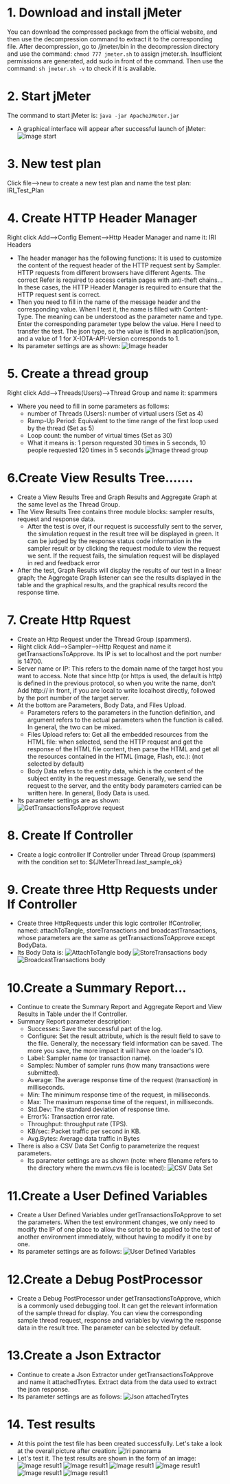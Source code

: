# 1. Download and install jMeter
You can download the compressed package from the official website, and then use the decompression command to extract it to the corresponding file. After decompression, go to /jmeter/bin in the decompression directory and use the command: `chmod 777 jmeter.sh` to assign jmeter.sh. Insufficient permissions are generated, add sudo in front of the command. Then use the command: `sh jmeter.sh -v` to check if it is available.

# 2. Start jMeter
The command to start jMeter is: `java -jar ApacheJMeter.jar`
 - A graphical interface will appear after successful launch of jMeter:
 ![Image start](image_start)

# 3. New test plan
Click file-->new to create a new test plan and name the test plan: IRI_Test_Plan

# 4. Create HTTP Header Manager
Right click Add-->Config Element-->Http Header Manager and name it: IRI Headers
- The header manager has the following functions: It is used to customize the content of the request header of the HTTP request sent by Sampler. HTTP requests from different browsers have different Agents. The correct Refer is required to access certain pages with anti-theft chains... In these cases, the HTTP Header Manager is required to ensure that the HTTP request sent is correct.
- Then you need to fill in the name of the message header and the corresponding value. When I test it, the name is filled with Content-Type. The meaning can be understood as the parameter name and type. Enter the corresponding parameter type below the value. Here I need to transfer the test. The json type, so the value is filled in application/json, and a value of 1 for X-IOTA-API-Version corresponds to 1. 
- Its parameter settings are as shown:
  ![Image header](image_header)

# 5. Create a thread group
Right click Add-->Threads(Users)-->Thread Group and name it: spammers
  - Where you need to fill in some parameters as follows:
    - number of Threads (Users): number of virtual users (Set as 4)
    - Ramp-Up Period: Equivalent to the time range of the first loop used by the thread (Set as 5)
    - Loop count: the number of virtual times (Set as 30)
    - What it means is: 1 person requested 30 times in 5 seconds, 10 people requested 120 times in 5 seconds
    ![Image thread group](image_thread_group)

# 6.Create View Results Tree.......
- Create a View Results Tree and Graph Results and Aggregate Graph at the same level as the Thread Group.
- The View Results Tree contains three module blocks: sampler results, request and response data.
  - After the test is over, if our request is successfully sent to the server, the simulation request in the result tree will be displayed in green. It can be judged by the response status code information in the sampler result or by clicking the request module to view the request we sent. If the request fails, the simulation request will be displayed in red and feedback error
- After the test, Graph Results will display the results of our test in a linear graph; the Aggregate Graph listener can see the results displayed in the table and the graphical results, and the graphical results record the response time.

# 7. Create Http Rquest
  - Create an Http Request under the Thread Group (spammers).
  - Right click Add-->Sampler-->Http Request and name it getTransactionsToApprove. Its IP is set to localhost and the port number is 14700.
  - Server name or IP: This refers to the domain name of the target host you want to access. Note that since http (or https is used, the default is http) is defined in the previous protocol, so when you write the name, don't Add http:// in front, if you are local to write localhost directly, followed by the port number of the target server.
  - At the bottom are Parameters, Body Data, and Files Upload.
    - Parameters refers to the parameters in the function definition, and argument refers to the actual parameters when the function is called. In general, the two can be mixed.
    - Files Upload refers to: Get all the embedded resources from the HTML file: when selected, send the HTTP request and get the response of the HTML file content, then parse the HTML and get all the resources contained in the HTML (image, Flash, etc.): (not selected by default)
    - Body Data refers to the entity data, which is the content of the subject entity in the request message. Generally, we send the request to the server, and the entity body parameters carried can be written here. In general, Body Data is used.
  - Its parameter settings are as shown:
  ![GetTransactionsToApprove request](getTransactionsToApprove_request)

# 8. Create If Controller
- Create a logic controller If Controller under Thread Group (spammers) with the condition set to: ${JMeterThread.last_sample_ok}

# 9. Create three Http Requests under If Controller
- Create three HttpRequests under this logic controller IfController, named: attachToTangle, storeTransactions and broadcastTransactions, whose parameters are the same as getTransactionsToApprove except BodyData.
- Its Body Data is:
    ![AttachToTangle body](attachToTangle_body)
    ![StoreTransactions body](storeTransactions_body)
    ![BroadcastTransactions body](broadcastTransactions_body)

# 10.Create a Summary Report...
- Continue to create the Summary Report and Aggregate Report and View Results in Table under the If Controller.
- Summary Report parameter description:
  - Successes: Save the successful part of the log.
  - Configure: Set the result attribute, which is the result field to save to the file. Generally, the necessary field information can be saved. The more you save, the more impact it will have on the loader's IO.
  - Label: Sampler name (or transaction name).
  - Samples: Number of sampler runs (how many transactions were submitted).
  - Average: The average response time of the request (transaction) in milliseconds.
  - Min: The minimum response time of the request, in milliseconds.
  - Max: The maximum response time of the request, in milliseconds.
  - Std.Dev: The standard deviation of response time.
  - Error%: Transaction error rate.
  - Throughput: throughput rate (TPS).
  - KB/sec: Packet traffic per second in KB.
  - Avg.Bytes: Average data traffic in Bytes
- There is also a CSV Data Set Config to parameterize the request parameters.
  - Its parameter settings are as shown (note: where filename refers to the directory where the mwm.cvs file is located):
    ![CSV Data Set](CSV_Data_Set)

# 11.Create a User Defined Variables
- Create a User Defined Variables under getTransactionsToApprove to set the parameters. When the test environment changes, we only need to modify the IP of one place to allow the script to be applied to the test of another environment immediately, without having to modify it one by one.
- Its parameter settings are as follows:
    ![User Defined Variables](User_Defined_Variables)

# 12.Create a Debug PostProcessor
- Create a Debug PostProcessor under getTransactionsToApprove, which is a commonly used debugging tool. It can get the relevant information of the sample thread for display. You can view the corresponding sample thread request, response and variables by viewing the response data in the result tree. The parameter can be selected by default.

# 13.Create a Json Extractor
- Continue to create a Json Extractor under getTransactionsToApprove and name it attachedTrytes. Extract data from the data used to extract the json response.
- Its parameter settings are as follows:
  ![Json attachedTrytes](json_attachedTrytes)

# 14. Test results
- At this point the test file has been created successfully. Let's take a look at the overall picture after creation: ![Iri panorama](iri_panorama)
- Let's test it. The test results are shown in the form of an image:
  ![Image result1](image_result1)
  ![Image result1](image_result2)
  ![Image result1](image_result3)
  ![Image result1](image_result4)
  ![Image result1](image_result5)
  ![Image result1](image_result6)